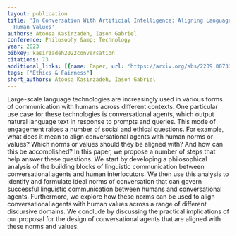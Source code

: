 ```yaml
---
layout: publication
title: 'In Conversation With Artificial Intelligence: Aligning Language Models With
  Human Values'
authors: Atoosa Kasirzadeh, Iason Gabriel
conference: Philosophy &amp; Technology
year: 2023
bibkey: kasirzadeh2022conversation
citations: 73
additional_links: [{name: Paper, url: 'https://arxiv.org/abs/2209.00731'}]
tags: ["Ethics & Fairness"]
short_authors: Atoosa Kasirzadeh, Iason Gabriel
---
```

Large-scale language technologies are increasingly used in various forms of
communication with humans across different contexts. One particular use case
for these technologies is conversational agents, which output natural language
text in response to prompts and queries. This mode of engagement raises a
number of social and ethical questions. For example, what does it mean to align
conversational agents with human norms or values? Which norms or values should
they be aligned with? And how can this be accomplished? In this paper, we
propose a number of steps that help answer these questions. We start by
developing a philosophical analysis of the building blocks of linguistic
communication between conversational agents and human interlocutors. We then
use this analysis to identify and formulate ideal norms of conversation that
can govern successful linguistic communication between humans and
conversational agents. Furthermore, we explore how these norms can be used to
align conversational agents with human values across a range of different
discursive domains. We conclude by discussing the practical implications of our
proposal for the design of conversational agents that are aligned with these
norms and values.